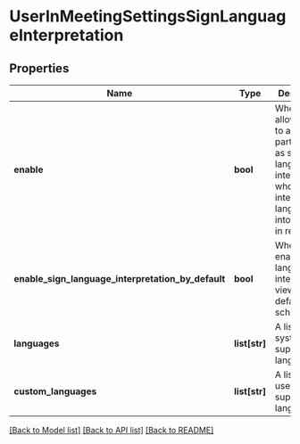 # UserInMeetingSettingsSignLanguageInterpretation

## Properties
Name | Type | Description | Notes
------------ | ------------- | ------------- | -------------
**enable** | **bool** | Whether to allow hosts to assign participants as sign language interpreters who can interpret one language into another in real-time. | [optional] 
**enable_sign_language_interpretation_by_default** | **bool** | Whether to enable sign language interpretation view by default in scheduler. | [optional] 
**languages** | **list[str]** | A list of system-supported languages. | [optional] 
**custom_languages** | **list[str]** | A list of user-defined supported languages. | [optional] 

[[Back to Model list]](../README.md#documentation-for-models) [[Back to API list]](../README.md#documentation-for-api-endpoints) [[Back to README]](../README.md)

